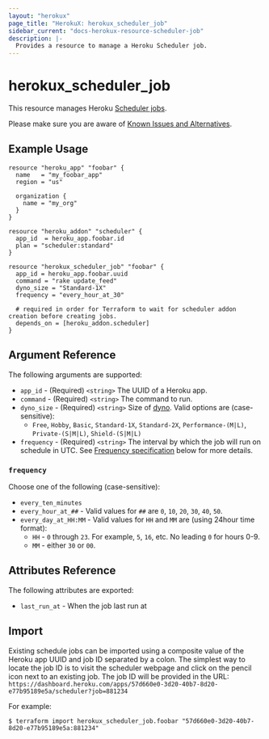 ```yaml
---
layout: "herokux"
page_title: "HerokuX: herokux_scheduler_job"
sidebar_current: "docs-herokux-resource-scheduler-job"
description: |-
  Provides a resource to manage a Heroku Scheduler job.
---
```


# herokux_scheduler_job

This resource manages Heroku [Scheduler jobs](https://devcenter.heroku.com/articles/scheduler).

Please make sure you are aware of [Known Issues and Alternatives](https://devcenter.heroku.com/articles/scheduler#known-issues-and-alternatives).

## Example Usage

```hcl-terraform
resource "heroku_app" "foobar" {
  name   = "my_foobar_app"
  region = "us"

  organization {
    name = "my_org"
  }
}

resource "heroku_addon" "scheduler" {
  app_id  = heroku_app.foobar.id
  plan = "scheduler:standard"
}

resource "herokux_scheduler_job" "foobar" {
  app_id = heroku_app.foobar.uuid
  command = "rake update_feed"
  dyno_size = "Standard-1X"
  frequency = "every_hour_at_30"

  # required in order for Terraform to wait for scheduler addon creation before creating jobs.
  depends_on = [heroku_addon.scheduler]
}
```

## Argument Reference

The following arguments are supported:

* `app_id` - (Required) `<string>` The UUID of a Heroku app.
* `command` - (Required) `<string>` The command to run.
* `dyno_size` - (Required) `<string>` Size of [dyno](https://devcenter.heroku.com/articles/dyno-types).
  Valid options are (case-sensitive):
    * `Free`, `Hobby`, `Basic`, `Standard-1X`, `Standard-2X`, `Performance-(M|L)`, `Private-(S|M|L)`, `Shield-(S|M|L)`
* `frequency`  - (Required) `<string>` The interval by which the job will run on schedule in UTC.
See [Frequency specification](#frequency) below for more details.

### `frequency`

Choose one of the following (case-sensitive):

* `every_ten_minutes`
* `every_hour_at_##` - Valid values for `##` are `0`, `10`, `20`, `30`, `40`, `50`.
* `every_day_at_HH:MM` - Valid values for `HH` and `MM` are (using 24hour time format):
    * `HH` - `0` through `23`. For example, `5`, `16`, etc. No leading `0` for hours 0-9.
    * `MM` - either `30` or `00`.


## Attributes Reference

The following attributes are exported:

* `last_run_at` - When the job last run at

## Import

Existing schedule jobs can be imported using a composite value of the Heroku app UUID and job ID separated
by a colon. The simplest way to locate the job ID is to visit the scheduler webpage and click on the pencil
icon next to an existing job. The job ID will be provided in the URL: `https://dashboard.heroku.com/apps/57d660e0-3d20-40b7-8d20-e77b95189e5a/scheduler?job=881234`

For example:

```shell script
$ terraform import herokux_scheduler_job.foobar "57d660e0-3d20-40b7-8d20-e77b95189e5a:881234"
```
